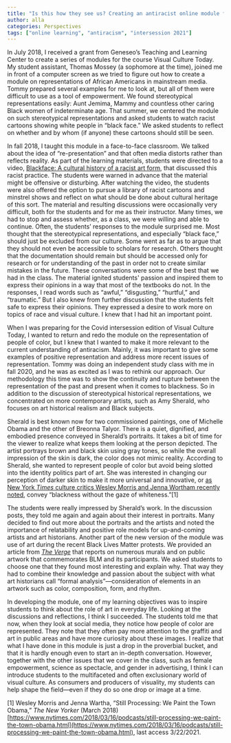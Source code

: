 ```yaml
---
title: "Is this how they see us? Creating an antiracist online module for a course on visual culture" 
author: alla
categories: Perspectives
tags: ["online learning", "antiracism", "intersession 2021"]
---
```


<span class="drop">I</span>n July 2018, I received a grant from Geneseo’s Teaching and Learning Center to create a series of modules for the course Visual Culture Today. My student assistant, Thomas Mossey (a sophomore at the time), joined me in front of a computer screen as we tried to figure out how to create a module on representations of African Americans in mainstream media. Tommy prepared several examples for me to look at, but all of them were difficult to use as a tool of empowerment. We found stereotypical representations easily: Aunt Jemima, Mammy and countless other caring Black women of indeterminate age. That summer, we centered the module on such stereotypical representations and asked students to watch racist cartoons showing white people in “black face.” We asked students to reflect on whether and by whom (if anyone) these cartoons should still be seen.

<!--more-->

In fall 2018, I taught this module in a face-to-face classroom. We talked about the idea of “re-presentation” and that often media distorts rather than reflects reality. As part of the learning materials, students were directed to a video, [Blackface: A cultural history of a racist art form](https://www.youtube.com/watch?v=pqlD-eZm1ck), that discussed this racist practice. The students were warned in advance that the material might be offensive or disturbing. After watching the video, the students were also offered the option to pursue a library of racist cartoons and minstrel shows and reflect on what should be done about cultural heritage of this sort. The material and resulting discussions were occasionally very difficult, both for the students and for me as their instructor. Many times, we had to stop and assess whether, as a class, we were willing and able to continue. Often, the students’ responses to the module surprised me. Most thought that the stereotypical representations, and especially “black face,” should just be excluded from our culture. Some went as far as to argue that they should not even be accessible to scholars for research. Others thought that the documentation should remain but should be accessed only for research or for understanding of the past in order not to create similar mistakes in the future. These conversations were some of the best that we had in the class. The material ignited students' passion and inspired them to express their opinions in a way that most of the textbooks do not. In the responses, I read words such as “awful,” “disgusting,” “hurtful,” and “traumatic.” But I also knew from further discussion that the students felt safe to express their opinions. They expressed a desire to work more on topics of race and visual culture. I knew that I had hit an important point.

When I was preparing for the Covid intersession edition of Visual Culture Today, I wanted to return and redo the module on the representation of people of color, but I knew that I wanted to make it more relevant to the current understanding of antiracism. Mainly, it was important to give some examples of positive representation and address more recent issues of representation. Tommy was doing an independent study class with me in fall 2020, and he was as excited as I was to rethink our approach. Our methodology this time was to show the continuity and rupture between the representation of the past and present when it comes to blackness. So in addition to the discussion of stereotypical historical representations, we concentrated on more contemporary artists, such as Amy Sherald, who focuses on art historical realism and Black subjects.

Sherald is best known now for two commissioned paintings, one of Michelle Obama and the other of Breonna Talyor. There is a quiet, dignified, and embodied presence conveyed in Sherald’s portraits. It takes a bit of time for the viewer to realize what keeps them looking at the person depicted. The artist portrays brown and black skin using gray tones, so while the overall impression of the skin is dark, the color does not mimic reality. According to Sherald, she wanted to represent people of color but avoid being slotted into the identity politics part of art. She was interested in changing our perception of darker skin to make it more universal and innovative, or [as New York *Times* culture critics Wesley Morris and Jenna Wortham recently noted](https://www.nytimes.com/2018/03/16/podcasts/still-processing-we-paint-the-town-obama.html), convey “blackness without the gaze of whiteness.”[1]

The students were really impressed by Sherald’s work. In the discussion posts, they told me again and again about their interest in portraits. Many decided to find out more about the portraits and the artists and noted the importance of relatability and positive role models for up-and-coming artists and art historians. Another part of the new version of the module was use of art during the recent Black Lives Matter protests. We provided an article from [*The Verge*](https://www.theverge.com/) that reports on numerous murals and on public artwork that commemorates BLM and its participants. We asked students to choose one that they found most interesting and explain why. That way they had to combine their knowledge and passion about the subject with what art historians call “formal analysis”—consideration of elements in an artwork such as color, composition, form, and rhythm.

In developing the module, one of my learning objectives was to inspire students to think about the role of art in everyday life. Looking at the discussions and reflections, I think I succeeded. The students told me that now, when they look at social media, they notice how people of color are represented. They note that they often pay more attention to the graffiti and art in public areas and have more curiosity about these images. I realize that what I have done in this module is just a drop in the proverbial bucket, and that it is hardly enough even to start an in-depth conversation. However, together with the other issues that we cover in the class, such as female empowerment, science as spectacle, and gender in advertising, I think I can introduce students to the multifaceted and often exclusionary world of visual culture. As consumers and producers of visuality, my students can help shape the field—even if they do so one drop or image at a time. 

[1] Wesley Morris and Jenna Wartha, “Still Processing: We Paint the Town Obama,” *The New Yorker* (March 2018) [https://www.nytimes.com/2018/03/16/podcasts/still-processing-we-paint-the-town-obama.html](https://www.nytimes.com/2018/03/16/podcasts/still-processing-we-paint-the-town-obama.html), last access 3/22/2021.
